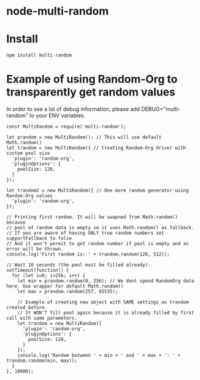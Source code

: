 # node-multi-random

# Install
    npm install multi-random
    
# Example of using Random-Org to transparently get random values

In order to see a lot of debug information, please add DEBUG="multi-random" to your ENV variables.

    const MultiRandom = require('multi-random');
    
    let prandom = new MultiRandom(); // This will use default Math.random()
    let trandom = new MultiRandom({ // Creating Random-Org driver with custom pool size 
      'plugin': 'random-org',
      'pluginOptions': {
        poolSize: 128,
      }
    });

    let trandom2 = new MultiRandom({ // One more random generator using Random-Org values
      'plugin': 'random-org',
    });

    // Printing first random. It will be swapned from Math.random() because
    // pool of random data is empty so it uses Math.random() as fallback.
    // If you are aware of having ONLY true random numbers set supportFallback to false
    // And it won't permit to get random number if pool is empty and an error will be thrown.
    console.log('First random is: ' + trandom.random(128, 512));

    // Wait 10 seconds (the pool must be filled already).
    setTimeout(function() {
      for (let i=0; i<256; i++) {
        let min = prandom.random(0, 256); // We dont spend RandomOrg data here. Use wrapper for default Math.random()
        let max = prandom.random(257, 65535);
        
        // Example of creating new object with SAME settings as trandom created before.
        // It WON'T fill pool again because it is already filled by first call with same parameters.
        let trandom = new MultiRandom({
          'plugin': 'random-org',
          'pluginOptions': {
            poolSize: 128,
          }
        });
        console.log('Random between ' + min + ' and ' + max + ': ' + trandom.random(min, max));
      }
    }, 10000);
